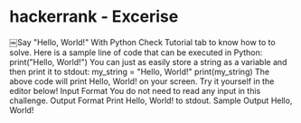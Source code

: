 # hackerrank - Excerise 

￼Say "Hello, World!"
With Python
Check Tutorial tab to know how to to solve.
Here is a sample line of code that can be executed in Python:
print("Hello, World!")
You can just as easily store a string as a variable and then print it to stdout:
my_string = "Hello, World!" print(my_string)
The above code will print Hello, World! on your screen. Try it yourself in the editor below! Input Format
You do not need to read any input in this challenge.
Output Format
Print Hello, World! to stdout. Sample Output
Hello, World!